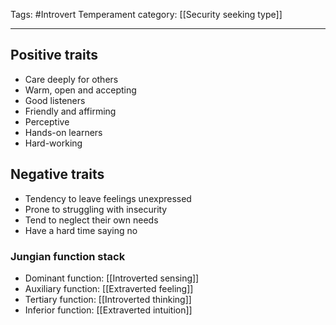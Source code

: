 Tags:  #Introvert
Temperament category: [[Security seeking type]]

---
## Positive traits
- Care deeply for others
- Warm, open and accepting
- Good listeners
- Friendly and affirming
- Perceptive
- Hands-on learners
- Hard-working

## Negative traits
- Tendency to leave feelings unexpressed 
- Prone to struggling with insecurity
- Tend to neglect their own needs
- Have a hard time saying no

### Jungian function stack
- Dominant function: [[Introverted sensing]]
- Auxiliary function:  [[Extraverted feeling]]
- Tertiary function: [[Introverted thinking]]
- Inferior function: [[Extraverted intuition]]